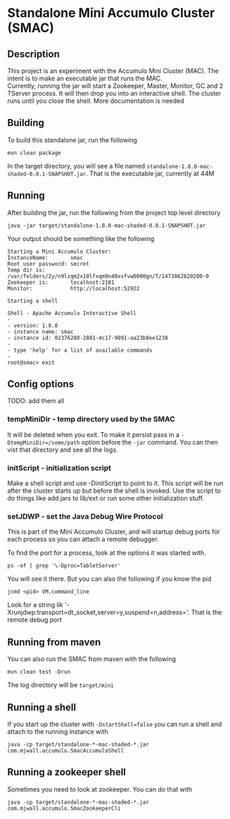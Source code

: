 # Standalone Mini Accumulo Cluster (SMAC)

## Description

This project is an experiment with the Accumulo Mini Cluster (MAC).  The intent is to make an executable jar that runs the MAC.  
Currently, running the jar will start a Zookeeper, Master, Monitor, GC and 2 TServer process.  It will then drop you into
an interactive shell.  The cluster runs until you close the shell.  More documentation is needed

## Building

To build this standalone jar, run the following

    mvn clean package
    
In the target directory, you will see a file named `standalone-1.8.0-mac-shaded-0.0.1-SNAPSHOT.jar`.  That is the 
executable jar, currently at 44M

## Running

After building the jar, run the following from the project top level directory

    java -jar target/standalone-1.8.0-mac-shaded-0.0.1-SNAPSHOT.jar
  
Your output should be something like the following


    Starting a Mini Accumulo Cluster:
    InstanceName:       smac
    Root user password: secret
    Temp dir is:        /var/folders/2y/n9lzqm2x10lfxqm9n40xvfvw0000gn/T/1473862620200-0
    Zookeeper is:       localhost:2181
    Monitor:            http://localhost:52922

    Starting a shell
    
    Shell - Apache Accumulo Interactive Shell
    - 
    - version: 1.8.0
    - instance name: smac
    - instance id: 02376280-2881-4c17-9091-aa23b8ee1238
    - 
    - type 'help' for a list of available commands
    - 
    root@smac> exit

## Config options
 
TODO: add them all

### tempMiniDir -  temp directory used by the SMAC

It will be deleted when you exit.  To make it persist pass in a `-DtempMiniDir=/some/path` option before the
 `-jar` command.  You can then vist that directory and see all the logs.

### initScript - initialization script

Make a shell script and use -DinitScript to point to it.  This script will be run after the cluster starts up
but before the shell is invoked.  Use the script to do things like add jars to lib/ext or run some other
initialization stuff.

### setJDWP - set the Java Debug Wire Protocol

This is part of the Mini Accumulo Cluster, and will startup debug ports for each process so you can attach a 
remote debugger.

To find the port for a process, look at the options it was started with.

    ps -ef | grep '\-Dproc=TabletServer'
    
You will see it there.  But you can also the following if you know the pid

    jcmd <pid> VM.command_line
    
Look for a string lik '-Xrunjdwp:transport=dt_socket,server=y,suspend=n,address=<port>'.  That is the remote debug port

## Running from maven

You can also run the SMAC from maven with the following

    mvn clean test -Drun
    
The log directory will be `target/mini`


## Running a shell

If you start up the cluster with `-DstartShell=false` you can run a shell and attach to the running instance with

    java -cp target/standalone-*-mac-shaded-*.jar com.mjwall.accumulo.SmacAccumuloShell
    
## Running a zookeeper shell
    
Sometimes you need to look at zookeeper.  You can do that with
    
    java -cp target/standalone-*-mac-shaded-*.jar com.mjwall.accumulo.SmacZookeeperCli
